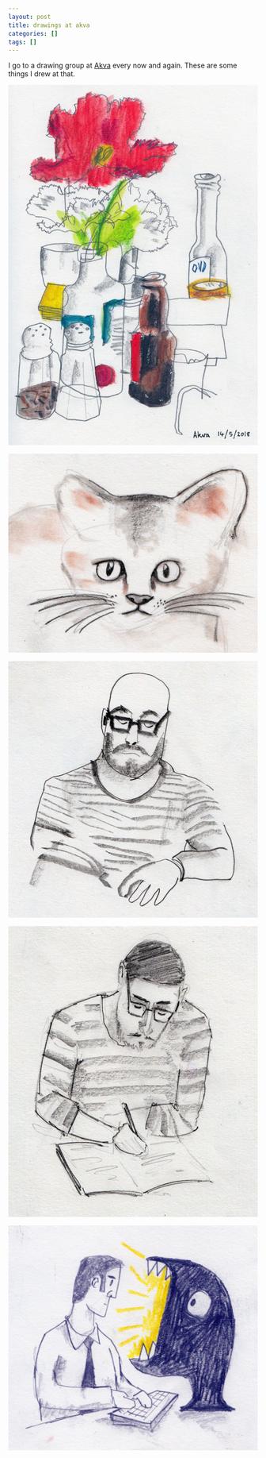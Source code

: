 ```yaml
---
layout: post
title: drawings at akva
categories: []
tags: []
---
```


I go to a drawing group at [Akva](http://www.thetrianglesky.com/2018/04/16/things-on-a-pub-table/) every now and again. These are some things I drew at that.

[![alt](/assets/img/blog/2018/akva-table-2-1200w.jpg)](/assets/img/blog/2018/akva-table-2-1200w.jpg)

[![alt](/assets/img/blog/2018/akva-scottish-wildcat-1200w.jpg)](/assets/img/blog/2018/akva-scottish-wildcat-1200w.jpg)

[![alt](/assets/img/blog/2018/akva-bald-man-drawing-1200w.jpg)](/assets/img/blog/2018/akva-bald-man-drawing-1200w.jpg)

[![alt](/assets/img/blog/2018/akva-glasses-man-drawing-1200w.jpg)](/assets/img/blog/2018/akva-glasses-man-drawing-1200w.jpg)

[![alt](/assets/img/blog/2018/akva-screen-monster-1200w.jpg)](/assets/img/blog/2018/akva-screen-monster-1200w.jpg)